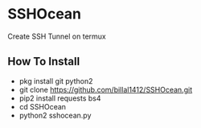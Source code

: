 # SSHOcean
Create SSH Tunnel on termux

## How To Install
- pkg install git python2
- git clone https://github.com/billal1412/SSHOcean.git
- pip2 install requests bs4
- cd SSHOcean
- python2 sshocean.py
